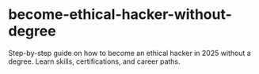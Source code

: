 # become-ethical-hacker-without-degree
Step-by-step guide on how to become an ethical hacker in 2025 without a degree. Learn skills, certifications, and career paths.
